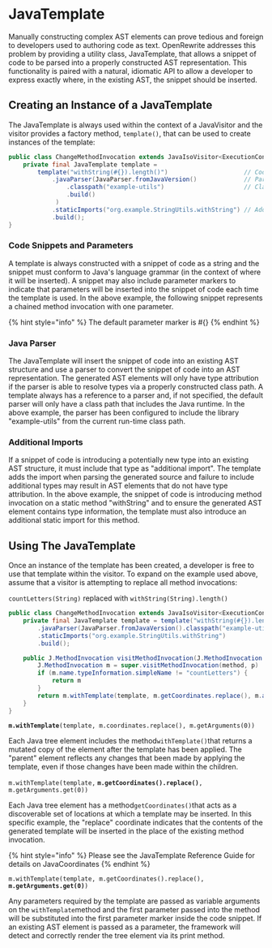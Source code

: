 # JavaTemplate

Manually constructing complex AST elements can prove tedious and foreign to developers used to authoring code as text. OpenRewrite addresses this problem by providing a utility class, JavaTemplate, that allows a snippet of code to be parsed into a properly constructed AST representation. This functionality is paired with a natural, idiomatic API to allow a developer to express exactly where, in the existing AST, the snippet should be inserted.

## Creating an Instance of a JavaTemplate

The JavaTemplate is always used within the context of a JavaVisitor and the visitor provides a factory method, `template()`, that can be used to create instances of the template:

```java
public class ChangeMethodInvocation extends JavaIsoVisitor<ExecutionContext> {
    private final JavaTemplate template =
        template("withString(#{}).length()")                     // Code Snippet
            .javaParser(JavaParser.fromJavaVersion()             // Parser &
                .classpath("example-utils")                      // Classpath
                .build()
             )
            .staticImports("org.example.StringUtils.withString") // Additional imports
            .build();
}
```

### Code Snippets and Parameters

A template is always constructed with a snippet of code as a string and the snippet must conform to Java's language grammar \(in the context of where it will be inserted\). A snippet may also include parameter markers to indicate that parameters will be inserted into the snippet of code each time the template is used. In the above example, the following snippet represents a chained method invocation with one parameter.

{% hint style="info" %}
The default parameter marker is \#{}
{% endhint %}

### Java Parser

The JavaTemplate will insert the snippet of code into an existing AST structure and use a parser to convert the snippet of code into an AST representation. The generated AST elements will only have type attribution if the parser is able to resolve types via a properly constructed class path. A template always has a reference to a parser and, if not specified, the default parser will only have a class path that includes the Java runtime. In the above example, the parser has been configured to include the library "example-utils" from the current run-time class path.

### Additional Imports

If a snippet of code is introducing a potentially new type into an existing AST structure, it must include that type as "additional import". The template adds the import when parsing the generated source and failure to include additional types may result in AST elements that do not have type attribution. In the above example, the snippet of code is introducing method invocation on a static method "withString" and to ensure the generated AST element contains type information, the template must also introduce an additional static import for this method.

## Using The JavaTemplate

Once an instance of the template has been created, a developer is free to use that template within the visitor. To expand on the example used above, assume that a visitor is attempting to replace all method invocations:

`countLetters(String)` replaced with `withString(String).length()`

```java
public class ChangeMethodInvocation extends JavaIsoVisitor<ExecutionContext> {
    private final JavaTemplate template = template("withString(#{}).length()")
        .javaParser(JavaParser.fromJavaVersion().classpath("example-utils").build())
        .staticImports("org.example.StringUtils.withString")
        .build();

    public J.MethodInvocation visitMethodInvocation(J.MethodInvocation method, ExecutionContext p) {
        J.MethodInvocation m = super.visitMethodInvocation(method, p)
        if (m.name.typeInformation.simpleName != "countLetters") {
            return m
        }
        return m.withTemplate(template, m.getCoordinates.replace(), m.arguments[0]) //Template Invocation 
    }       
}
```

**`m.withTemplate`**`(template, m.coordinates.replace(), m.getArguments(0))`

Each Java tree element includes the method`withTemplate()`that returns a mutated copy of the element after the template has been applied. The "parent" element reflects any changes that been made by applying the template, even if those changes have been made within the children.

`m.withTemplate(template,` **`m.getCoordinates().replace()`**`, m.getArguments.get(0))`

Each Java tree element has a method`getCoordinates()`that acts as a discoverable set of locations at which a template may be inserted. In this specific example, the "replace" coordinate indicates that the contents of the generated template will be inserted in the place of the existing method invocation.

{% hint style="info" %}
Please see the JavaTemplate Reference Guide for details on JavaCoordinates
{% endhint %}

`m.withTemplate(template, m.getCoordinates().replace(),` **`m.getArguments.get(0)`**`)`

Any parameters required by the template are passed as variable arguments on the `withTemplate`method and the first parameter passed into the method will be substituted into the first parameter marker inside the code snippet. If an existing AST element is passed as a parameter, the framework will detect and correctly render the tree element via its print method.

